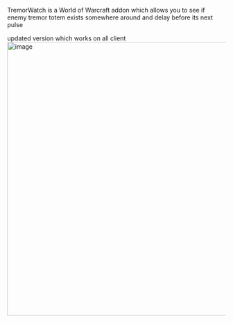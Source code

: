 TremorWatch is a World of Warcraft addon which allows you to see if enemy tremor totem exists somewhere around and delay before its next pulse

updated version which works on all client
<img width="747" height="629" alt="image" src="https://github.com/user-attachments/assets/81cfcd8d-284c-4967-a7ea-6280a4e836f5" />
